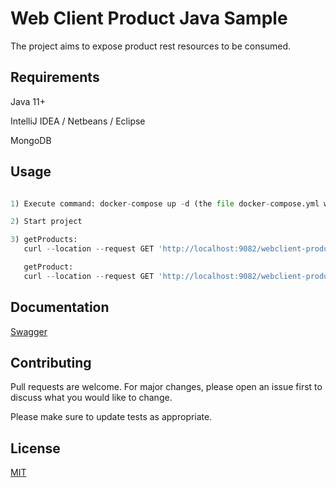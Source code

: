 # Web Client Product Java Sample

The project aims to expose product rest resources to be consumed.

## Requirements

Java 11+

IntelliJ IDEA / Netbeans / Eclipse

MongoDB

## Usage

```python

1) Execute command: docker-compose up -d (the file docker-compose.yml will be executed).

2) Start project

3) getProducts:
   curl --location --request GET 'http://localhost:9082/webclient-products/api/v1/products'

   getProduct:
   curl --location --request GET 'http://localhost:9082/webclient-products/api/v1/products/1'
```

## Documentation

[Swagger](http://localhost:9082/webclient-products/swagger-ui/index.html)

## Contributing
Pull requests are welcome. For major changes, please open an issue first to discuss what you would like to change.

Please make sure to update tests as appropriate.

## License
[MIT](https://choosealicense.com/licenses/mit/)